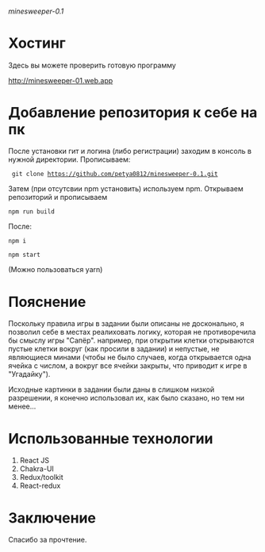 ###### minesweeper-0.1

# Хостинг
Здесь вы можете проверить готовую программу

<http://minesweeper-01.web.app>

 # Добавление репозитория к себе на пк
 После установки гит и логина (либо регистрации) заходим в консоль в нужной директории.
 Прописываем:
 
 <code> git clone https://github.com/petya0812/minesweeper-0.1.git </code>
 
 Затем (при отсутсвии npm установить) используем npm.
 Открываем репозиторий и прописываем
 
 <code>npm run build</code>
 
 После: 
 
 <code>npm i</code>
 
 <code>npm start</code>
  
  (Можно пользоваться yarn)
  
# Пояснение

Поскольку правила игры в задании были описаны не досконально, я позволил себе в местах реалиховать логику, которая не противоречила бы смыслу игры "Сапёр".
например, при открытии клетки открываются пустые клетки вокруг (как просили в задании) и непустые, не являющиеся минами (чтобы не было случаев, 
когда открывается одна ячейка с числом, а вокруг все ячейки закрыты, что приводит к игре в "Угадайку"). 

Исходные картинки в задании были даны в слишком низкой разрешении, я конечно использовал их, как было сказано, но тем ни менее...


# Использованные технологии
1. React JS
2. Chakra-UI
3. Redux/toolkit
4. React-redux

# Заключение
Спасибо за прочтение.
